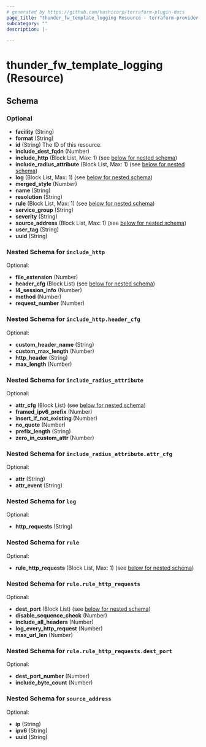 ```yaml
---
# generated by https://github.com/hashicorp/terraform-plugin-docs
page_title: "thunder_fw_template_logging Resource - terraform-provider-thunder"
subcategory: ""
description: |-
  
---
```


# thunder_fw_template_logging (Resource)





<!-- schema generated by tfplugindocs -->
## Schema

### Optional

- **facility** (String)
- **format** (String)
- **id** (String) The ID of this resource.
- **include_dest_fqdn** (Number)
- **include_http** (Block List, Max: 1) (see [below for nested schema](#nestedblock--include_http))
- **include_radius_attribute** (Block List, Max: 1) (see [below for nested schema](#nestedblock--include_radius_attribute))
- **log** (Block List, Max: 1) (see [below for nested schema](#nestedblock--log))
- **merged_style** (Number)
- **name** (String)
- **resolution** (String)
- **rule** (Block List, Max: 1) (see [below for nested schema](#nestedblock--rule))
- **service_group** (String)
- **severity** (String)
- **source_address** (Block List, Max: 1) (see [below for nested schema](#nestedblock--source_address))
- **user_tag** (String)
- **uuid** (String)

<a id="nestedblock--include_http"></a>
### Nested Schema for `include_http`

Optional:

- **file_extension** (Number)
- **header_cfg** (Block List) (see [below for nested schema](#nestedblock--include_http--header_cfg))
- **l4_session_info** (Number)
- **method** (Number)
- **request_number** (Number)

<a id="nestedblock--include_http--header_cfg"></a>
### Nested Schema for `include_http.header_cfg`

Optional:

- **custom_header_name** (String)
- **custom_max_length** (Number)
- **http_header** (String)
- **max_length** (Number)



<a id="nestedblock--include_radius_attribute"></a>
### Nested Schema for `include_radius_attribute`

Optional:

- **attr_cfg** (Block List) (see [below for nested schema](#nestedblock--include_radius_attribute--attr_cfg))
- **framed_ipv6_prefix** (Number)
- **insert_if_not_existing** (Number)
- **no_quote** (Number)
- **prefix_length** (String)
- **zero_in_custom_attr** (Number)

<a id="nestedblock--include_radius_attribute--attr_cfg"></a>
### Nested Schema for `include_radius_attribute.attr_cfg`

Optional:

- **attr** (String)
- **attr_event** (String)



<a id="nestedblock--log"></a>
### Nested Schema for `log`

Optional:

- **http_requests** (String)


<a id="nestedblock--rule"></a>
### Nested Schema for `rule`

Optional:

- **rule_http_requests** (Block List, Max: 1) (see [below for nested schema](#nestedblock--rule--rule_http_requests))

<a id="nestedblock--rule--rule_http_requests"></a>
### Nested Schema for `rule.rule_http_requests`

Optional:

- **dest_port** (Block List) (see [below for nested schema](#nestedblock--rule--rule_http_requests--dest_port))
- **disable_sequence_check** (Number)
- **include_all_headers** (Number)
- **log_every_http_request** (Number)
- **max_url_len** (Number)

<a id="nestedblock--rule--rule_http_requests--dest_port"></a>
### Nested Schema for `rule.rule_http_requests.dest_port`

Optional:

- **dest_port_number** (Number)
- **include_byte_count** (Number)




<a id="nestedblock--source_address"></a>
### Nested Schema for `source_address`

Optional:

- **ip** (String)
- **ipv6** (String)
- **uuid** (String)


